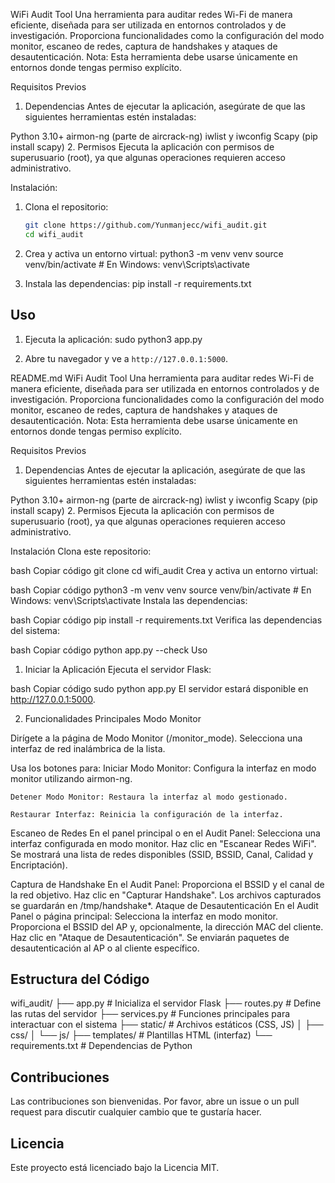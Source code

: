 WiFi Audit Tool
Una herramienta para auditar redes Wi-Fi de manera eficiente, diseñada para ser utilizada en entornos controlados y de investigación. Proporciona funcionalidades como la configuración del modo monitor, escaneo de redes, captura de handshakes y ataques de desautenticación. Nota: Esta herramienta debe usarse únicamente en entornos donde tengas permiso explícito.

Requisitos Previos
1. Dependencias
Antes de ejecutar la aplicación, asegúrate de que las siguientes herramientas estén instaladas:

Python 3.10+
airmon-ng (parte de aircrack-ng)
iwlist y iwconfig
Scapy (pip install scapy)
2. Permisos
Ejecuta la aplicación con permisos de superusuario (root), ya que algunas operaciones requieren acceso administrativo.

Instalación:

1. Clona el repositorio:
    ```bash
    git clone https://github.com/Yunmanjecc/wifi_audit.git
    cd wifi_audit
    ```

2. Crea y activa un entorno virtual:
python3 -m venv venv
source venv/bin/activate  # En Windows: venv\Scripts\activate


3. Instala las dependencias:
pip install -r requirements.txt

## Uso

1. Ejecuta la aplicación:
sudo python3 app.py

2. Abre tu navegador y ve a `http://127.0.0.1:5000`.


README.md
WiFi Audit Tool
Una herramienta para auditar redes Wi-Fi de manera eficiente, diseñada para ser utilizada en entornos controlados y de investigación. Proporciona funcionalidades como la configuración del modo monitor, escaneo de redes, captura de handshakes y ataques de desautenticación. Nota: Esta herramienta debe usarse únicamente en entornos donde tengas permiso explícito.

Requisitos Previos
1. Dependencias
Antes de ejecutar la aplicación, asegúrate de que las siguientes herramientas estén instaladas:

Python 3.10+
airmon-ng (parte de aircrack-ng)
iwlist y iwconfig
Scapy (pip install scapy)
2. Permisos
Ejecuta la aplicación con permisos de superusuario (root), ya que algunas operaciones requieren acceso administrativo.

Instalación
Clona este repositorio:

bash
Copiar código
git clone <URL del repositorio>
cd wifi_audit
Crea y activa un entorno virtual:

bash
Copiar código
python3 -m venv venv
source venv/bin/activate  # En Windows: venv\Scripts\activate
Instala las dependencias:

bash
Copiar código
pip install -r requirements.txt
Verifica las dependencias del sistema:

bash
Copiar código
python app.py --check
Uso
1. Iniciar la Aplicación
Ejecuta el servidor Flask:

bash
Copiar código
sudo python app.py
El servidor estará disponible en http://127.0.0.1:5000.

2. Funcionalidades Principales
Modo Monitor

Dirígete a la página de Modo Monitor (/monitor_mode).
Selecciona una interfaz de red inalámbrica de la lista.

Usa los botones para:
    Iniciar Modo Monitor: Configura la interfaz en modo monitor utilizando airmon-ng.
    
    Detener Modo Monitor: Restaura la interfaz al modo gestionado.
    
    Restaurar Interfaz: Reinicia la configuración de la interfaz.

Escaneo de Redes
En el panel principal o en el Audit Panel:
    Selecciona una interfaz configurada en modo monitor.
    Haz clic en "Escanear Redes WiFi".
Se mostrará una lista de redes disponibles (SSID, BSSID, Canal, Calidad y Encriptación).

Captura de Handshake
En el Audit Panel:
    Proporciona el BSSID y el canal de la red objetivo.
    Haz clic en "Capturar Handshake".
    Los archivos capturados se guardarán en /tmp/handshake*.
Ataque de Desautenticación
    En el Audit Panel o página principal:
    Selecciona la interfaz en modo monitor.
    Proporciona el BSSID del AP y, opcionalmente, la dirección MAC del cliente.
    Haz clic en "Ataque de Desautenticación".
    Se enviarán paquetes de desautenticación al AP o al cliente específico.

## Estructura del Código
wifi_audit/
├── app.py              # Inicializa el servidor Flask
├── routes.py           # Define las rutas del servidor
├── services.py         # Funciones principales para interactuar con el sistema
├── static/             # Archivos estáticos (CSS, JS)
│   ├── css/
│   └── js/
├── templates/          # Plantillas HTML (interfaz)
└── requirements.txt    # Dependencias de Python

## Contribuciones

Las contribuciones son bienvenidas. Por favor, abre un issue o un pull request para discutir cualquier cambio que te gustaría hacer.

## Licencia

Este proyecto está licenciado bajo la Licencia MIT.
